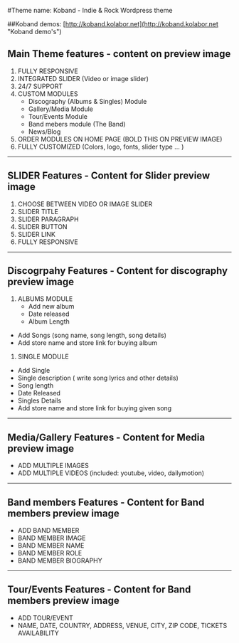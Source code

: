 #Theme name: Koband - Indie & Rock Wordpress theme 

##Koband demos: [http://koband.kolabor.net](http://koband.kolabor.net "Koband demo's")

Main Theme features - content on preview image
--------------------------------------------------------------
1. FULLY RESPONSIVE 
2. INTEGRATED SLIDER (Video or image slider) 
3. 24/7  SUPPORT 
4. CUSTOM MODULES  
    - Discography (Albums & Singles) Module 
    - Gallery/Media Module 
    - Tour/Events Module 
    - Band mebers module (The Band)
   -  News/Blog 
5. ORDER MODULES ON HOME PAGE  (BOLD THIS ON PREVIEW IMAGE)
7. FULLY CUSTOMIZED  (Colors, logo, fonts, slider type ... ) 


-----------------------------------------------------------------------
SLIDER  Features - Content for Slider preview image 
----------------------------------------------------------------------
1. CHOOSE BETWEEN VIDEO OR IMAGE SLIDER 
2. SLIDER TITLE 
3. SLIDER PARAGRAPH 
4. SLIDER BUTTON 
5. SLIDER LINK 
6. FULLY RESPONSIVE 

-------------------------------------------------------------------------------
Discogrpahy  Features - Content for discography preview image
-------------------------------------------------------------------------------
1. ALBUMS MODULE 
   -  Add new album 
   - Date released 
   - Album Length 
  - Add Songs (song name, song length, song details)
  - Add store name and store link for buying album

1. SINGLE MODULE 
  - Add Single 
  - Single description ( write song lyrics and other details) 
 -  Song length
 -  Date Released
 - Singles Details  
 - Add store name and store link for buying given song

-----------------------------------------------------------------------------
Media/Gallery  Features - Content for  Media preview image
----------------------------------------------------------------------------
- ADD MULTIPLE IMAGES 
- ADD MULTIPLE VIDEOS (included: youtube, video, dailymotion)

---------------------------------------------------------------------------------------
Band members  Features - Content for Band members  preview image 
---------------------------------------------------------------------------------------
- ADD BAND MEMBER 
- BAND MEMBER IMAGE 
- BAND MEMBER NAME 
- BAND MEMBER ROLE 
- BAND MEMBER BIOGRAPHY

-------------------------------------------------------------------------------------
Tour/Events  Features - Content for Band members  preview image 
-------------------------------------------------------------------------------------
- ADD TOUR/EVENT 
- NAME, DATE, COUNTRY, ADDRESS, VENUE, CITY, ZIP CODE, TICKETS AVAILABILITY
